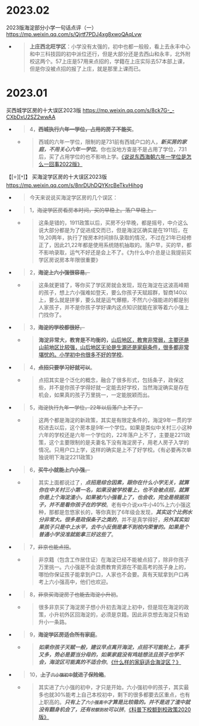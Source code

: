 
# 2023.02

2023版海淀部分小学一句话点评（一） https://mp.weixin.qq.com/s/Qjrtf7PDJ4xg8xwoQAqLvw
- > **上庄西北旺学区**：小学没有太强的，初中也都一般般，看上去永丰中心和中三科技园的初中派位还行，但是大部分还是去西山和永丰，北外附校这两个。57上庄是57用来点招的，学籍在上庄实际去57本部上课，但是你没被点招的报了上庄，就是那里上课而已。

# 2023.01

买西城学区房的十大误区2023版 https://mp.weixin.qq.com/s/8ck7G-_-CXbDxU2SZ2wwAA
- > 4，~~**西城执行六年一学位，占用的房子不能买**~~。
  * > 西城的六年一学位，限制的是731前有西城户口的人，***新买房的家庭，不用关心六年一学位***。你也没地方查是不是占用了学位，731后，买了占用学位的也不影响上学。[《说说东西海朝六年一学位是怎么一回事2022版》](https://mp.weixin.qq.com/s/UGHfmtmWNL2UsgzwPvV-LQ)

【[:star:][`*`]】 买海淀学区房的十大误区2023版 https://mp.weixin.qq.com/s/8nrDUhDQYKrcBeTkvHihog
- > 今天来说说买海淀学区房的几个误区：
- > 1，~~海淀学区房看房本时间，买的早稳上。落户早稳上。~~
  * > 这条是错的，1911政策以后，买房不分早晚，都是摇号，中介这么说大部分都是为了促进成交而已，但是海淀区确实是在1911后，在19,20两年，执行了按房本时间排队录取的情况，不过在21年已经修正了，因此21,22年都是使用系统随机抽取的。落户早，买的早，都不影响录取，运气不好还是会上不了。《为什么中介总是让我提前买学区房说房本年限很重要》
- > 2，~~**海淀上六小强很容易**。~~
  * > 这条就更错了，等你买了学区房就会发现，现在海淀在这波高峰期的孩子，想上六小强难如登天，要么你孩子天赋超群，智商140以上，要么就是拼爹，要么就是运气爆棚，不然六小强能进的都是别人家孩子，并不是你孩子学好课内这点知识就能在家等着六小强上门找你了。
- > 3，~~**海淀的学校都很好**。~~
  * > **海淀非常大，教育是不均衡的，<ins>山后地区，教育非常弱，主要还是山前地区比较强，山后地区无论是生源还是家庭条件，很多都非常堪忧的。小学初中也很多不好的学校</ins>**。
- > 4，~~**点招只要学习好就可以**~~。
  * > 点招其实是个泛化的概念，融合了很多形式，包括条子，政保这些，并不是你孩子学得好就一定能去好学校，当然海淀确实是存在机会，如果真的孩子万里挑一，一定能脱颖而出。
- > 5，~~海淀执行九年一学位，22年以后落户上不了。~~
  * > 这两个都是海淀的新政策，其实是有限定条件的，海淀9年一贯的学校进去以后，这个房本是9年一个学位。如果是类似中关村三小这种六年的学校还是六年一个学位的，22年落户上不了，主要是2211政策，这个主要限制的是夫妻名下没有海淀房子，用老人房子入学的情况。只用户口上学，这样的确实是上不了好学校。《有必要再次单独说明下海淀2211政策》
- > 6，~~**买牛小就能上六小强**。~~
  * > 其实上面都说过了，***点招是综合因素，跟你在什么小学无关，就算你在中关村三小第一名，如果没被学校看上，也不会被点招，就算你是上个海淀渣小，如果被六小强看上了，也会收，完全是根据孩子，并不是看你孩子在的学校***。老有中介说xx牛小40%上六小强这种，那都是忽悠家长的，等你真到了6年级会发现，***其实这个比例水分非常大。很多是政保条子之类的***，并不是真学得好，***另外其实如果孩子只是中上水平，去牛小反倒是拿不到校内荣誉的。如果是个普通小学没准就能拿三好这些了***。
- > 7，~~非京也能点招~~。
  * > 非京籍（包含工作居住证）在海淀已经不能被点招了，除非你孩子万里挑一。六小强是不会浪费教育资源在不能高考的孩子身上的，哪怕你保证孩子能拿到户口，人家也不会要。真有天赋拿到户口再考上六小强高中，他们也欢迎。
- > 8，~~非京买海淀房子也能去海淀小升初~~。
  * > 很多非京买了海淀房子想小升初去海淀上初中，但是现在海淀的政策，小升初外区回海淀的，必须是京籍。因此非京想去海淀只有幼升小一条路。
- > 9，~~**海淀学区房适合所有家庭**~~。
  * > ***如果你孩子天赋一般，建议早点离开海淀，点招不可能轮上，高手又多，势必是要当分母的，如果家庭没有鸡娃想法且孩子也学不会，海淀区可能真的不适合你***。[《什么样的家庭适合海淀区？》](https://mp.weixin.qq.com/s/QTTz__ZMiGcIqdnzLLYXrg)
- > 10，~~**上了`六小强初中`就进了保险箱**~~。
  * > 其实进了六小强的初中，才只是开始，六小强初中的孩子，其实最多也就30%能考上自己本校初中，剩下的很多都要去区重点，也有上职高的。***只有上了`六小强高中`才算是比较稳的。并不是进了渣中就没有翻身机会了，还有`校额到校`可以拼***。[《科普下校额到校政策2020版》](https://mp.weixin.qq.com/s/UHWjeSV8clJHBR-b2SuOLw)
